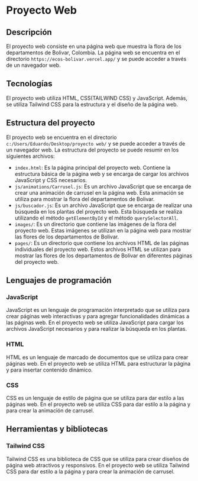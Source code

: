 # Proyecto Web

## Descripción

El proyecto web consiste en una página web que muestra la flora de los departamentos de Bolivar, Colombia. La página web se encuentra en el directorio `https://ecos-bolivar.vercel.app/` y se puede acceder a través de un navegador web.

## Tecnologías

El proyecto web utiliza HTML, CSS(TAILWIND CSS) y JavaScript. Además, se utiliza Tailwind CSS para la estructura y el diseño de la página web.

## Estructura del proyecto

El proyecto web se encuentra en el directorio `c:/Users/Eduardo/Desktop/proyecto web/` y se puede acceder a través de un navegador web. La estructura del proyecto se puede resumir en los siguientes archivos:

- `index.html`: Es la página principal del proyecto web. Contiene la estructura básica de la página web y se encarga de cargar los archivos JavaScript y CSS necesarios.
- `js/animations/Carrusel.js`: Es un archivo JavaScript que se encarga de crear una animación de carrusel en la página web. Esta animación se utiliza para mostrar la flora del departamentos de Bolivar.
- `js/buscador.js`: Es un archivo JavaScript que se encarga de realizar una búsqueda en los plantas del proyecto web. Esta búsqueda se realiza utilizando el método `getElementById` y el método `querySelectorAll`.
- `images/`: Es un directorio que contiene las imágenes de la flora del proyecto web. Estas imágenes se utilizan en la página web para mostrar las flores de los departamentos de Bolivar.
- `pages/`: Es un directorio que contiene los archivos HTML de las páginas individuales del proyecto web. Estos archivos HTML se utilizan para mostrar las flores de los departamentos de Bolivar en diferentes páginas del proyecto web.

## Lenguajes de programación

### JavaScript

JavaScript es un lenguaje de programación interpretado que se utiliza para crear páginas web interactivas y para agregar funcionalidades dinámicas a las páginas web. En el proyecto web se utiliza JavaScript para cargar los archivos JavaScript necesarios y para realizar la búsqueda en los plantas.

### HTML

HTML es un lenguaje de marcado de documentos que se utiliza para crear páginas web. En el proyecto web se utiliza HTML para estructurar la página y para insertar contenido dinámico.

### CSS 

CSS es un lenguaje de estilo de página que se utiliza para dar estilo a las páginas web. En el proyecto web se utiliza CSS para dar estilo a la página y para crear la animación de carrusel.

## Herramientas y bibliotecas

### Tailwind CSS

Tailwind CSS es una biblioteca de CSS que se utiliza para crear diseños de página web atractivos y responsivos. En el proyecto web se utiliza Tailwind CSS para dar estilo a la página y para crear la animación de carrusel.
